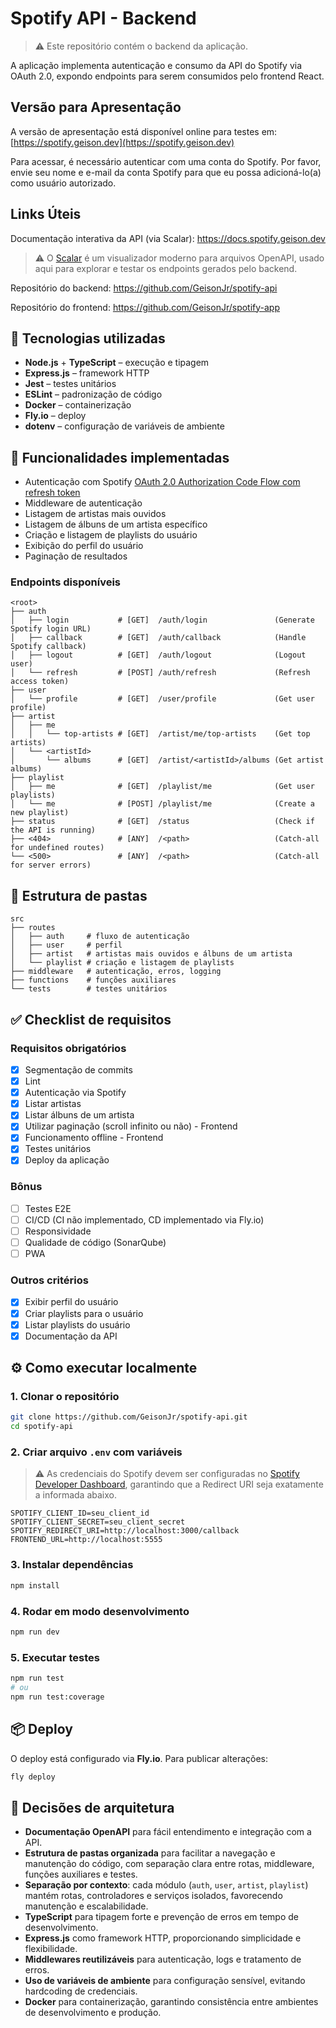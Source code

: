 # Spotify API - Backend

> ⚠ Este repositório contém o backend da aplicação.

A aplicação implementa autenticação e consumo da API do Spotify via OAuth 2.0, expondo endpoints para serem consumidos pelo frontend React.

## Versão para Apresentação

A versão de apresentação está disponível online para testes em: [https://spotify.geison.dev](https://spotify.geison.dev)

Para acessar, é necessário autenticar com uma conta do Spotify. Por favor, envie seu nome e e-mail da conta Spotify para que eu possa adicioná-lo(a) como usuário autorizado.

## Links Úteis

Documentação interativa da API (via Scalar): <https://docs.spotify.geison.dev>

> ⚠ O [Scalar](https://scalar.com) é um visualizador moderno para arquivos OpenAPI, usado aqui para explorar e testar os endpoints gerados pelo backend.

Repositório do backend: <https://github.com/GeisonJr/spotify-api>

Repositório do frontend: <https://github.com/GeisonJr/spotify-app>

## 🚀 Tecnologias utilizadas

* **Node.js** + **TypeScript** – execução e tipagem
* **Express.js** – framework HTTP
* **Jest** – testes unitários
* **ESLint** – padronização de código
* **Docker** – containerização
* **Fly.io** – deploy
* **dotenv** – configuração de variáveis de ambiente

## 📌 Funcionalidades implementadas

* Autenticação com Spotify [OAuth 2.0 Authorization Code Flow com refresh token](https://developer.spotify.com/documentation/web-api/tutorials/code-flow)
* Middleware de autenticação
* Listagem de artistas mais ouvidos
* Listagem de álbuns de um artista específico
* Criação e listagem de playlists do usuário
* Exibição do perfil do usuário
* Paginação de resultados

### Endpoints disponíveis

```dir
<root>
├── auth
│   ├── login           # [GET]  /auth/login               (Generate Spotify login URL)
│   ├── callback        # [GET]  /auth/callback            (Handle Spotify callback)
│   ├── logout          # [GET]  /auth/logout              (Logout user)
│   └── refresh         # [POST] /auth/refresh             (Refresh access token)
├── user
│   └── profile         # [GET]  /user/profile             (Get user profile)
├── artist
│   ├── me
│   │   └── top-artists # [GET]  /artist/me/top-artists    (Get top artists)
│   └── <artistId>
│       └── albums      # [GET]  /artist/<artistId>/albums (Get artist albums)
├── playlist
│   ├── me              # [GET]  /playlist/me              (Get user playlists)
│   └── me              # [POST] /playlist/me              (Create a new playlist)
├── status              # [GET]  /status                   (Check if the API is running)
├── <404>               # [ANY]  /<path>                   (Catch-all for undefined routes)
└── <500>               # [ANY]  /<path>                   (Catch-all for server errors)
```

## 📂 Estrutura de pastas

```dir
src
├── routes
│   ├── auth     # fluxo de autenticação
│   ├── user     # perfil
│   ├── artist   # artistas mais ouvidos e álbuns de um artista
│   └── playlist # criação e listagem de playlists
├── middleware   # autenticação, erros, logging
├── functions    # funções auxiliares
└── tests        # testes unitários
```

## ✅ Checklist de requisitos

### Requisitos obrigatórios

* [x] Segmentação de commits
* [x] Lint
* [x] Autenticação via Spotify
* [x] Listar artistas
* [x] Listar álbuns de um artista
* [x] Utilizar paginação (scroll infinito ou não) - Frontend
* [x] Funcionamento offline - Frontend
* [x] Testes unitários
* [x] Deploy da aplicação

### Bônus

* [ ] Testes E2E
* [ ] CI/CD (CI não implementado, CD implementado via Fly.io)
* [ ] Responsividade
* [ ] Qualidade de código (SonarQube)
* [ ] PWA

### Outros critérios

* [x] Exibir perfil do usuário
* [x] Criar playlists para o usuário
* [x] Listar playlists do usuário
* [x] Documentação da API

## ⚙️ Como executar localmente

### 1. Clonar o repositório

```bash
git clone https://github.com/GeisonJr/spotify-api.git
cd spotify-api
```

### 2. Criar arquivo `.env` com variáveis

> ⚠ As credenciais do Spotify devem ser configuradas no [Spotify Developer Dashboard](https://developer.spotify.com/dashboard), garantindo que a Redirect URI seja exatamente a informada abaixo.

```env
SPOTIFY_CLIENT_ID=seu_client_id
SPOTIFY_CLIENT_SECRET=seu_client_secret
SPOTIFY_REDIRECT_URI=http://localhost:3000/callback
FRONTEND_URL=http://localhost:5555
```

### 3. Instalar dependências

```bash
npm install
```

### 4. Rodar em modo desenvolvimento

```bash
npm run dev
```

### 5. Executar testes

```bash
npm run test
# ou
npm run test:coverage
```

## 📦 Deploy

O deploy está configurado via **Fly.io**.
Para publicar alterações:

```bash
fly deploy
```

## 📄 Decisões de arquitetura

* **Documentação OpenAPI** para fácil entendimento e integração com a API.
* **Estrutura de pastas organizada** para facilitar a navegação e manutenção do código, com separação clara entre rotas, middleware, funções auxiliares e testes.
* **Separação por contexto**: cada módulo (`auth`, `user`, `artist`, `playlist`) mantém rotas, controladores e serviços isolados, favorecendo manutenção e escalabilidade.
* **TypeScript** para tipagem forte e prevenção de erros em tempo de desenvolvimento.
* **Express.js** como framework HTTP, proporcionando simplicidade e flexibilidade.
* **Middlewares reutilizáveis** para autenticação, logs e tratamento de erros.
* **Uso de variáveis de ambiente** para configuração sensível, evitando hardcoding de credenciais.
* **Docker** para containerização, garantindo consistência entre ambientes de desenvolvimento e produção.
